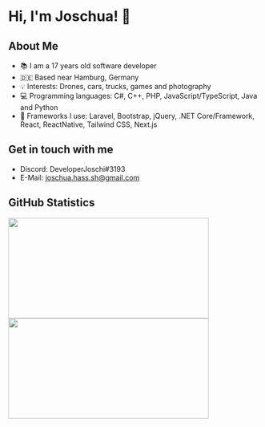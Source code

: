 # Hi, I'm Joschua! :wave:

## About Me
- :books: I am a 17 years old software developer
- 🇩🇪 Based near Hamburg, Germany
- :bulb: Interests: Drones, cars, trucks, games and photography
- :computer: Programming languages: C#, C++, PHP, JavaScript/TypeScript, Java and Python
- :hammer: Frameworks I use: Laravel, Bootstrap, jQuery, .NET Core/Framework, React, ReactNative, Tailwind CSS, Next.js

## Get in touch with me
- Discord: DeveloperJoschi#3193
- E-Mail: joschua.hass.sh@gmail.com

## GitHub Statistics
<img src="https://github-readme-stats.vercel.app/api?username=joschiservice&show_icons=true&theme=react&layout=compact" height="200" width="400">
<img src="https://github-readme-stats.vercel.app/api/top-langs/?username=joschiservice&theme=react&layout=compact"  height="200" width="400"/>

